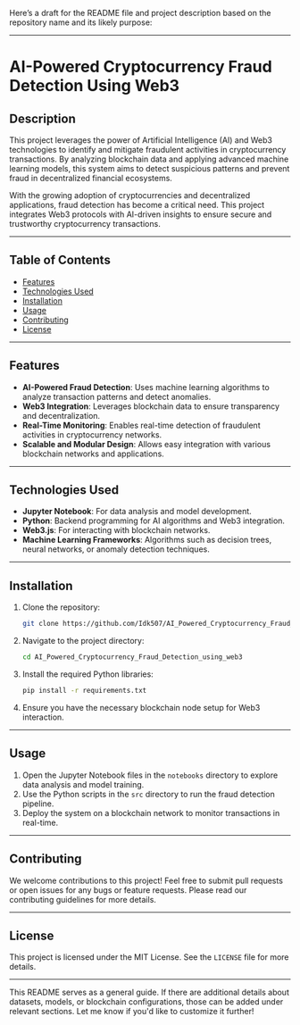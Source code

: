 Here’s a draft for the README file and project description based on the repository name and its likely purpose:

---

# AI-Powered Cryptocurrency Fraud Detection Using Web3

## Description
This project leverages the power of Artificial Intelligence (AI) and Web3 technologies to identify and mitigate fraudulent activities in cryptocurrency transactions. By analyzing blockchain data and applying advanced machine learning models, this system aims to detect suspicious patterns and prevent fraud in decentralized financial ecosystems.

With the growing adoption of cryptocurrencies and decentralized applications, fraud detection has become a critical need. This project integrates Web3 protocols with AI-driven insights to ensure secure and trustworthy cryptocurrency transactions.

---

## Table of Contents
- [Features](#features)
- [Technologies Used](#technologies-used)
- [Installation](#installation)
- [Usage](#usage)
- [Contributing](#contributing)
- [License](#license)

---

## Features
- **AI-Powered Fraud Detection**: Uses machine learning algorithms to analyze transaction patterns and detect anomalies.
- **Web3 Integration**: Leverages blockchain data to ensure transparency and decentralization.
- **Real-Time Monitoring**: Enables real-time detection of fraudulent activities in cryptocurrency networks.
- **Scalable and Modular Design**: Allows easy integration with various blockchain networks and applications.

---

## Technologies Used
- **Jupyter Notebook**: For data analysis and model development.
- **Python**: Backend programming for AI algorithms and Web3 integration.
- **Web3.js**: For interacting with blockchain networks.
- **Machine Learning Frameworks**: Algorithms such as decision trees, neural networks, or anomaly detection techniques.

---

## Installation
1. Clone the repository:
   ```bash
   git clone https://github.com/Idk507/AI_Powered_Cryptocurrency_Fraud_Detection_using_web3.git
   ```
2. Navigate to the project directory:
   ```bash
   cd AI_Powered_Cryptocurrency_Fraud_Detection_using_web3
   ```
3. Install the required Python libraries:
   ```bash
   pip install -r requirements.txt
   ```
4. Ensure you have the necessary blockchain node setup for Web3 interaction.

---

## Usage
1. Open the Jupyter Notebook files in the `notebooks` directory to explore data analysis and model training.
2. Use the Python scripts in the `src` directory to run the fraud detection pipeline.
3. Deploy the system on a blockchain network to monitor transactions in real-time.

---

## Contributing
We welcome contributions to this project! Feel free to submit pull requests or open issues for any bugs or feature requests. Please read our contributing guidelines for more details.

---

## License
This project is licensed under the MIT License. See the `LICENSE` file for more details.

---

This README serves as a general guide. If there are additional details about datasets, models, or blockchain configurations, those can be added under relevant sections. Let me know if you'd like to customize it further!
